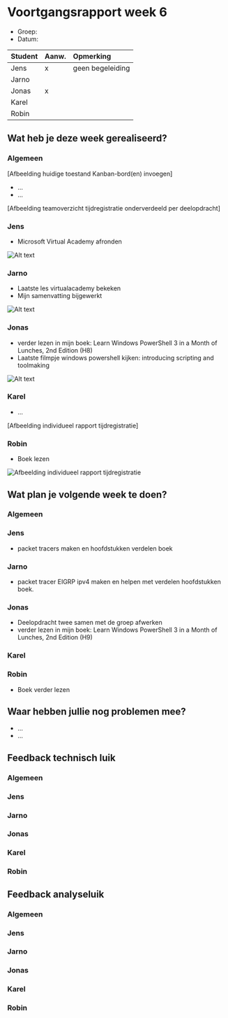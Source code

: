 # Voortgangsrapport week 6

* Groep:
* Datum:

| Student  | Aanw. | Opmerking |
| :---     | :---  | :---      |
| Jens |     x  |    geen begeleiding       |
| Jarno |       |           |
| Jonas |     x  |           |
| Karel |       |           |
| Robin |       |           |

## Wat heb je deze week gerealiseerd?

### Algemeen

[Afbeelding huidige toestand Kanban-bord(en) invoegen]

* ...
* ...

[Afbeelding teamoverzicht tijdregistratie onderverdeeld per deelopdracht]

### Jens

* Microsoft Virtual Academy afronden

![Alt text](http://i.imgur.com/tks1C3v.png)

### Jarno

* Laatste les virtualacademy bekeken
* Mijn samenvatting bijgewerkt

![Alt text](http://i.imgur.com/rmPy3OP.png)

### Jonas

* verder lezen in mijn boek: Learn Windows PowerShell 3 in a Month of Lunches, 2nd Edition (H8)
* Laatste filmpje windows powershell kijken: introducing scripting and toolmaking

![Alt text](http://i.imgur.com/8xvFfR4.png)


### Karel

* ...

[Afbeelding individueel rapport tijdregistratie]

### Robin

* Boek lezen

![Afbeelding individueel rapport tijdregistratie](https://i.gyazo.com/6a890a95657b9870d415225f2f38ef64.png)


## Wat plan je volgende week te doen?

### Algemeen
### Jens
* packet tracers maken en hoofdstukken verdelen boek

### Jarno
* packet tracer EIGRP ipv4 maken en helpen met verdelen hoofdstukken boek.

### Jonas
* Deelopdracht twee samen met de groep afwerken
* verder lezen in mijn boek: Learn Windows PowerShell 3 in a Month of Lunches, 2nd Edition (H9)

### Karel
### Robin
* Boek verder lezen



## Waar hebben jullie nog problemen mee?

* ...
* ...

## Feedback technisch luik

### Algemeen

### Jens
### Jarno
### Jonas
### Karel
### Robin

## Feedback analyseluik

### Algemeen

### Jens
### Jarno
### Jonas
### Karel
### Robin

